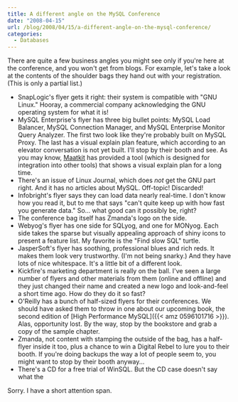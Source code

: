 ```yaml
---
title: A different angle on the MySQL Conference
date: "2008-04-15"
url: /blog/2008/04/15/a-different-angle-on-the-mysql-conference/
categories:
  - Databases
---
```

There are quite a few business angles you might see only if you're here at the conference, and you won't get from blogs. For example, let's take a look at the contents of the shoulder bags they hand out with your registration. (This is only a partial list.)

*   SnapLogic's flyer gets it right: their system is compatible with "GNU Linux." Hooray, a commercial company acknowledging the GNU operating system for what it is!
*   MySQL Enterprise's flyer has three big bullet points: MySQL Load Balancer, MySQL Connection Manager, and MySQL Enterprise Monitor Query Analyzer. The first two look like they're probably built on MySQL Proxy. The last has a visual explain plan feature, which according to an elevator conversation is not yet built. I'll stop by their booth and see. As you may know, [Maatkit](http://www.maatkit.org/) has provided a tool (which is designed for integration into other tools) that shows a visual explain plan for a long time.
*   There's an issue of Linux Journal, which does *not* get the GNU part right. And it has no articles about MySQL. Off-topic! Discarded!
*   Infobright's flyer says they can load data nearly real-time. I don't know how you read it, but to me that says "can't quite keep up with how fast you generate data." So... what good can it possibly be, right?
*   The conference bag itself has Zmanda's logo on the side.
*   Webyog's flyer has one side for SQLyog, and one for MONyog. Each side takes the sparse but visually appealing approach of shiny icons to present a feature list. My favorite is the "Find slow SQL" turtle.
*   JasperSoft's flyer has soothing, professional blues and rich reds. It makes them look very trustworthy. (I'm not being snarky.) And they have lots of nice whitespace. It's a little bit of a different look.
*   Kickfire's marketing department is really on the ball. I've seen a large number of flyers and other materials from them (online and offline) and they just changed their name and created a new logo and look-and-feel a short time ago. How do they do it so fast?
*   O'Reilly has a bunch of half-sized flyers for their conferences. We should have asked them to throw in one about our upcoming book, the second edition of [High Performance MySQL]({{< amz 0596101716 >}}). Alas, opportunity lost. By the way, stop by the bookstore and grab a copy of the sample chapter.
*   Zmanda, not content with stamping the outside of the bag, has a half-flyer inside it too, plus a chance to win a Digital Rebel to lure you to their booth. If you're doing backups the way a lot of people seem to, you might want to stop by their booth anyway...
*   There's a CD for a free trial of WinSQL. But the CD case doesn't say what the

Sorry. I have a short attention span.


